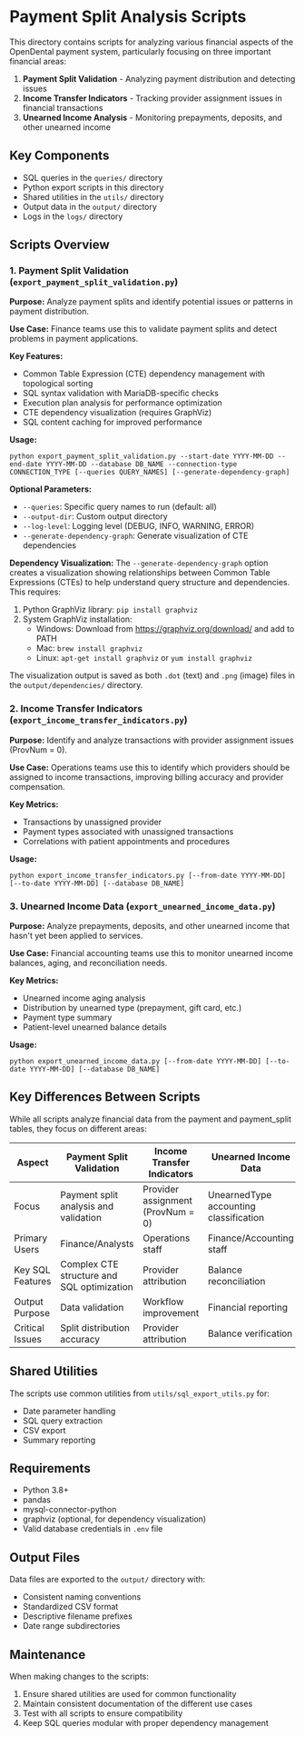 # Payment Split Analysis Scripts

This directory contains scripts for analyzing various financial aspects of the OpenDental payment system, particularly focusing on three important financial areas:

1. **Payment Split Validation** - Analyzing payment distribution and detecting issues
2. **Income Transfer Indicators** - Tracking provider assignment issues in financial transactions
3. **Unearned Income Analysis** - Monitoring prepayments, deposits, and other unearned income

## Key Components

- SQL queries in the `queries/` directory
- Python export scripts in this directory
- Shared utilities in the `utils/` directory
- Output data in the `output/` directory
- Logs in the `logs/` directory

## Scripts Overview

### 1. Payment Split Validation (`export_payment_split_validation.py`)

**Purpose:** Analyze payment splits and identify potential issues or patterns in payment distribution.

**Use Case:** Finance teams use this to validate payment splits and detect problems in payment applications.

**Key Features:**
- Common Table Expression (CTE) dependency management with topological sorting
- SQL syntax validation with MariaDB-specific checks
- Execution plan analysis for performance optimization
- CTE dependency visualization (requires GraphViz)
- SQL content caching for improved performance

**Usage:**
```
python export_payment_split_validation.py --start-date YYYY-MM-DD --end-date YYYY-MM-DD --database DB_NAME --connection-type CONNECTION_TYPE [--queries QUERY_NAMES] [--generate-dependency-graph]
```

**Optional Parameters:**
- `--queries`: Specific query names to run (default: all)
- `--output-dir`: Custom output directory
- `--log-level`: Logging level (DEBUG, INFO, WARNING, ERROR)
- `--generate-dependency-graph`: Generate visualization of CTE dependencies

**Dependency Visualization:**
The `--generate-dependency-graph` option creates a visualization showing relationships between Common Table Expressions (CTEs) to help understand query structure and dependencies. This requires:

1. Python GraphViz library: `pip install graphviz`
2. System GraphViz installation:
   - Windows: Download from https://graphviz.org/download/ and add to PATH
   - Mac: `brew install graphviz`
   - Linux: `apt-get install graphviz` or `yum install graphviz`

The visualization output is saved as both `.dot` (text) and `.png` (image) files in the `output/dependencies/` directory.

### 2. Income Transfer Indicators (`export_income_transfer_indicators.py`)

**Purpose:** Identify and analyze transactions with provider assignment issues (ProvNum = 0).

**Use Case:** Operations teams use this to identify which providers should be assigned to income transactions, improving billing accuracy and provider compensation.

**Key Metrics:**
- Transactions by unassigned provider
- Payment types associated with unassigned transactions
- Correlations with patient appointments and procedures

**Usage:**
```
python export_income_transfer_indicators.py [--from-date YYYY-MM-DD] [--to-date YYYY-MM-DD] [--database DB_NAME]
```

### 3. Unearned Income Data (`export_unearned_income_data.py`)

**Purpose:** Analyze prepayments, deposits, and other unearned income that hasn't yet been applied to services.

**Use Case:** Financial accounting teams use this to monitor unearned income balances, aging, and reconciliation needs.

**Key Metrics:**
- Unearned income aging analysis
- Distribution by unearned type (prepayment, gift card, etc.)
- Payment type summary
- Patient-level unearned balance details

**Usage:**
```
python export_unearned_income_data.py [--from-date YYYY-MM-DD] [--to-date YYYY-MM-DD] [--database DB_NAME]
```

## Key Differences Between Scripts

While all scripts analyze financial data from the payment and payment_split tables, they focus on different areas:

| Aspect | Payment Split Validation | Income Transfer Indicators | Unearned Income Data |
|--------|--------------------------|---------------------------|---------------------|
| Focus | Payment split analysis and validation | Provider assignment (ProvNum = 0) | UnearnedType accounting classification |
| Primary Users | Finance/Analysts | Operations staff | Finance/Accounting staff |
| Key SQL Features | Complex CTE structure and SQL optimization | Provider attribution | Balance reconciliation |
| Output Purpose | Data validation | Workflow improvement | Financial reporting |
| Critical Issues | Split distribution accuracy | Provider attribution | Balance verification |

## Shared Utilities

The scripts use common utilities from `utils/sql_export_utils.py` for:
- Date parameter handling
- SQL query extraction
- CSV export
- Summary reporting

## Requirements

- Python 3.8+
- pandas
- mysql-connector-python
- graphviz (optional, for dependency visualization)
- Valid database credentials in `.env` file

## Output Files

Data files are exported to the `output/` directory with:
- Consistent naming conventions
- Standardized CSV format
- Descriptive filename prefixes
- Date range subdirectories

## Maintenance

When making changes to the scripts:
1. Ensure shared utilities are used for common functionality
2. Maintain consistent documentation of the different use cases
3. Test with all scripts to ensure compatibility
4. Keep SQL queries modular with proper dependency management 
